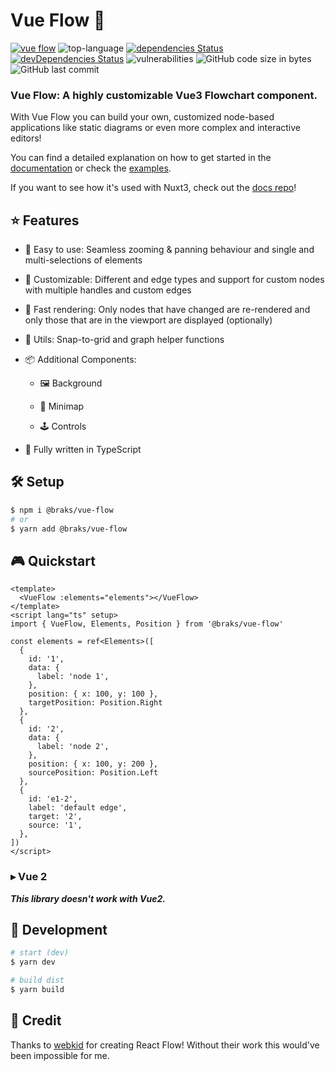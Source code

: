 # Vue Flow 🌊

[![vue flow](./src/assets/vue-flow.gif)](https://vue-flow.vercel.app/)
![top-language](https://img.shields.io/github/languages/top/bcakmakoglu/vue-flow)
[![dependencies Status](https://status.david-dm.org/gh/bcakmakoglu/vue-flow.svg)](https://david-dm.org/bcakmakoglu/vue-flow)
[![devDependencies Status](https://status.david-dm.org/gh/bcakmakoglu/vue-flow.svg?type=dev)](https://david-dm.org/bcakmakoglu/vue-flow?type=dev)
![vulnerabilities](https://img.shields.io/snyk/vulnerabilities/github/bcakmakoglu/vue-flow)
![GitHub code size in bytes](https://img.shields.io/github/languages/code-size/bcakmakoglu/vue-flow)
![GitHub last commit](https://img.shields.io/github/last-commit/bcakmakoglu/vue-flow)

### __Vue Flow: A highly customizable Vue3 Flowchart component.__

With Vue Flow you can build your own, customized node-based applications like static diagrams or even more complex and
interactive editors!

You can find a detailed explanation on how to get started in the [documentation](https://vue-flow.vercel.app/docs) or check
the [examples](https://vue-flow.vercel.app/examples).

If you want to see how it's used with Nuxt3, check out the [docs repo](https://github.com/bcakmakoglu/vue-flow-docs)!

## ⭐️ Features

- 👶 Easy to use: Seamless zooming & panning behaviour and single and multi-selections of
  elements

- 🎨 Customizable: Different and edge types and support for custom nodes with multiple handles and custom edges

- 🚀 Fast rendering: Only nodes that have changed are re-rendered and only those that are in the viewport are displayed (optionally)

- 🧲 Utils: Snap-to-grid and graph helper functions

- 📦 Additional Components:

  - 🖼 Background

  - 🧭 Minimap

  - 🕹 Controls

- 🦾 Fully written in TypeScript

## 🛠 Setup

```bash
$ npm i @braks/vue-flow
# or
$ yarn add @braks/vue-flow
```

## 🎮 Quickstart

```vue
<template>
  <VueFlow :elements="elements"></VueFlow>
</template>
<script lang="ts" setup>
import { VueFlow, Elements, Position } from '@braks/vue-flow'

const elements = ref<Elements>([
  {
    id: '1',
    data: {
      label: 'node 1',
    },
    position: { x: 100, y: 100 },
    targetPosition: Position.Right
  },
  {
    id: '2',
    data: {
      label: 'node 2',
    },
    position: { x: 100, y: 200 },
    sourcePosition: Position.Left
  },
  {
    id: 'e1-2',
    label: 'default edge',
    target: '2',
    source: '1',
  },
])
</script>
```

### ▸ Vue 2

**_This library doesn't work with Vue2._**

## 🧪 Development

```bash
# start (dev)
$ yarn dev

# build dist
$ yarn build
```

## 💝 Credit

Thanks to [webkid](https://webkid.io/) for creating React Flow! Without their work this would've been impossible for me.
